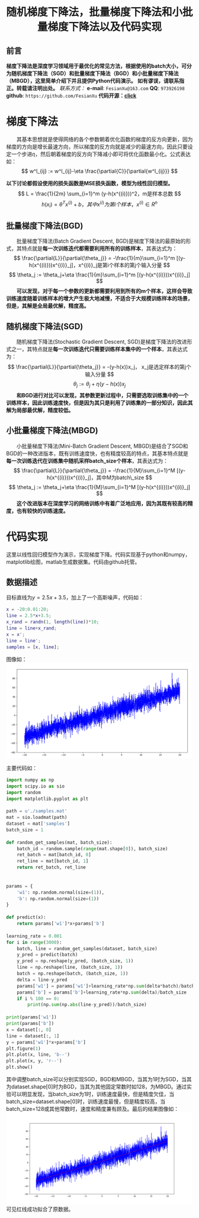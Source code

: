 <h1 align = "center">随机梯度下降法，批量梯度下降法和小批量梯度下降法以及代码实现</h1>

## 前言
**梯度下降法是深度学习领域用于最优化的常见方法，根据使用的batch大小，可分为随机梯度下降法（SGD）和批量梯度下降法（BGD）和小批量梯度下降法（MBGD），这里简单介绍下并且提供Python代码演示。**
**如有谬误，请联系指正。转载请注明出处。**
*联系方式：*
**e-mail**: `FesianXu@163.com`
**QQ**: `973926198`
**github**: `https://github.com/FesianXu`
**代码开源：[click]**

# 梯度下降法
　　其基本思想就是使得网络的各个参数朝着优化函数的梯度的反方向更新，因为梯度的方向是增长最速方向，所以梯度的反方向就是减少的最速方向，因此只要设定一个步进$\eta$，然后朝着梯度的反方向下降减小即可将优化函数最小化。公式表达如：
$$
w^l_{ij} := w^l_{ij}-\eta \frac{\partial{C}}{\partial{w^l_{ij}}}
$$


**以下讨论都假设使用的损失函数是MSE损失函数，模型为线性回归模型。**
$$
L = \frac{1}{2m} \sum_{i=1}^m (y-h(x^{(i)}))^2，m是样本总数
$$
$$
h(x_i) = \theta^Tx^{(i)}+b，其中x^{(i)}为第i个样本，x^{(i)} \in R^n
$$

## 批量梯度下降法(BGD)
　　批量梯度下降法(Batch Gradient Descent, BGD)是梯度下降法的最原始的形式，其特点就是**每一次训练迭代都需要利用所有的训练样本**，其表达式为：
$$
\frac{\partial{L}}{\partial{\theta_j}} = 
-\frac{1}{m}\sum_{i=1}^m   [(y-h(x^{(i)}))x^{(i)}_j]，x^{(i)}_j是第i个样本的第j个输入分量
$$ 
$$
\theta_j := \theta_j+\eta \frac{1}{m}\sum_{i=1}^m   [(y-h(x^{(i)}))x^{(i)}_j]
$$
　　**可以发现，对于每一个参数的更新都需要利用到所有的m个样本，这样会导致训练速度随着训练样本的增大产生极大地减慢，不适合于大规模训练样本的场景，但是，其解是全局最优解，精度高。**


## 随机梯度下降法(SGD)
　　随机梯度下降法(Stochastic Gradient Descent, SGD)是梯度下降法的改进形式之一，其特点就是**每一次训练迭代只需要训练样本集中的一个样本**，其表达式为：
$$
\frac{\partial{L}}{\partial{\theta_j}} = 
-(y-h(x))x_j， x_j是选定样本的第j个输入分量
$$
$$
\theta_j := \theta_j+\eta (y-h(x))x_j
$$
　　**和BGD进行对比可以发现，其参数更新过程中，只需要选取训练集中的一个训练样本，因此训练速度快，但是因为其只是利用了训练集的一部分知识，因此其解为局部最优解，精度较低。**


## 小批量梯度下降法(MBGD)
　　小批量梯度下降法(Mini-Batch Gradient Descent, MBGD)是结合了SGD和BGD的一种改进版本，既有训练速度快，也有精度较高的特点，其基本特点就是**每一次训练迭代在训练集中随机采样batch_size个样本**，其表达式为：
$$
\frac{\partial{L}}{\partial{\theta_j}} = 
-\frac{1}{M}\sum_{i=1}^M   [(y-h(x^{(i)}))x^{(i)}_j]，其中M为batch\_size
$$
$$
\theta_j := \theta_j+\eta \frac{1}{M}\sum_{i=1}^M   [(y-h(x^{(i)}))x^{(i)}_j]
$$
　　**这个改进版本在深度学习的网络训练中有着广泛地应用，因为其既有较高的精度，也有较快的训练速度。**


# 代码实现
这里以线性回归模型作为演示，实现梯度下降。代码实现基于python和numpy，matplotlib绘图，matlab生成数据集。代码由github托管。

## 数据描述
目标直线为$y=2.5x+3.5$，加上了一个高斯噪声，代码如：
```matlab
x = -20:0.01:20;
line = 2.5*x+3.5;
x_rand = randn(1, length(line))*10;
line = line+x_rand;
x = x';
line = line';
samples = [x, line];
```
图像如：
![dataset][dataset]

主要代码如：
```python
import numpy as np
import scipy.io as sio
import random
import matplotlib.pyplot as plt

path = u'./samples.mat'
mat = sio.loadmat(path)
dataset = mat['samples']
batch_size = 1

def random_get_samples(mat, batch_size):
    batch_id = random.sample(range(mat.shape[0]), batch_size)
    ret_batch = mat[batch_id, 0]
    ret_line = mat[batch_id, 1]
    return ret_batch, ret_line


params = {
    'w1': np.random.normal(size=(1)),
    'b': np.random.normal(size=(1))
}

def predict(x):
    return params['w1']*x+params['b']

learning_rate = 0.001
for i in range(3000):
    batch, line = random_get_samples(dataset, batch_size)
    y_pred = predict(batch)
    y_pred = np.reshape(y_pred, (batch_size, 1))
    line = np.reshape(line, (batch_size, 1))
    batch = np.reshape(batch, (batch_size, 1))
    delta = line-y_pred
    params['w1'] = params['w1']+learning_rate*np.sum(delta*batch)/batch_size
    params['b'] = params['b']+learning_rate*np.sum(delta)/batch_size
    if i % 100 == 0:
        print(np.sum(np.abs(line-y_pred))/batch_size)

print(params['w1'])
print(params['b'])
x = dataset[:, 0]
line = dataset[:, 1]
y = params['w1']*x+params['b']
plt.figure(1)
plt.plot(x, line, 'b--')
plt.plot(x, y, 'r--')
plt.show()
```
其中调整batch_size可以分别实现SGD，BGD和MBGD，当其为1时为SGD，当其为dataset.shape[0]时为BGD，当其为其他固定常数时如128，为MBGD。通过实验可以明显发现，当batch_size为1时，训练速度最快，但是精度欠佳，当batch_size=dataset.shape[0]时，训练速度最慢，但是精度较高，当batch_size=128或其他常数时，速度和精度兼有顾及。最后的结果图像如：
![regression][regression]
可见红线成功拟合了原数据。



[dataset]: ./imgs/dataset.png
[regression]: ./imgs/regression.png
[click]: https://github.com/FesianXu/AI_Blog/tree/master/%E9%9A%8F%E6%9C%BA%E6%A2%AF%E5%BA%A6%E4%B8%8B%E9%99%8D%E4%B8%8E%E6%89%B9%E9%87%8F%E6%A2%AF%E5%BA%A6%E4%B8%8B%E9%99%8D












